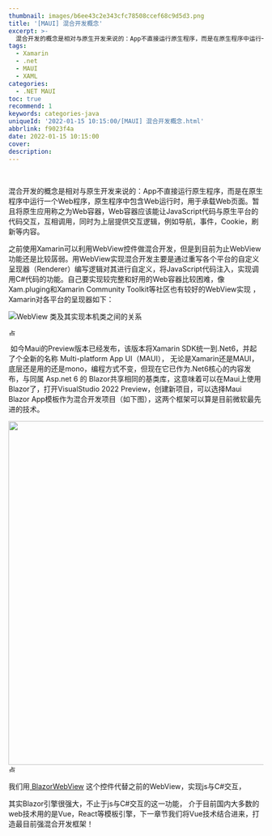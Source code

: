 ```yaml
---
thumbnail: images/b6ee43c2e343cfc78508ccef68c9d5d3.png
title: '[MAUI] 混合开发概念'
excerpt: >-
  混合开发的概念是相对与原生开发来说的：App不直接运行原生程序，而是在原生程序中运行一个Web程序，原生程序中包含Web运行时，用于承载Web页面。暂且将原生应用称之为Web容器，Web容器应该能让JavaScript代码与原生平台的代码交互，互相调用，同时为上层提供交互逻辑，例如导航，事件，Cookie，刷新等内容。之前使用Xamarin可以利用WebView控件做混合开发，但是到目前为止WebView功能还是比较孱弱。用WebView实现混合开发主要是通过重写各个平台的自定义呈现器（Renderer
tags:
  - Xamarin
  - .net
  - MAUI
  - XAML
categories:
  - .NET MAUI
toc: true
recommend: 1
keywords: categories-java
uniqueId: '2022-01-15 10:15:00/[MAUI] 混合开发概念.html'
abbrlink: f9023f4a
date: 2022-01-15 10:15:00
cover:
description:
---
```

<p><span data-cke-copybin-start="1"><span data-cke-copybin-start="1">​</span></span></p>
<p>混合开发的概念是相对与原生开发来说的：App不直接运行原生程序，而是在原生程序中运行一个Web程序，原生程序中包含Web运行时，用于承载Web页面。暂且将原生应用称之为Web容器，Web容器应该能让JavaScript代码与原生平台的代码交互，互相调用，同时为上层提供交互逻辑，例如导航，事件，Cookie，刷新等内容。</p>
<p>之前使用Xamarin可以利用WebView控件做混合开发，但是到目前为止WebView功能还是比较孱弱。用WebView实现混合开发主要是通过重写各个平台的自定义呈现器（Renderer）编写逻辑对其进行自定义，将JavaScript代码注入，实现调用C#代码的功能。自己要实现较完整和好用的Web容器比较困难，像Xam.pluging和Xamarin Community Toolkit等社区也有较好的WebView实现 ，Xamarin对各平台的呈现器如下：</p>
<div class="cke_widget_wrapper cke_widget_block cke_widget_image cke_image_nocaption cke_widget_selected" data-cke-display-name="图像" data-cke-filter="off" data-cke-widget-id="2" data-cke-widget-wrapper="1">
<p class="cke_widget_element" data-cke-widget-data="%7B%22hasCaption%22%3Afalse%2C%22src%22%3A%22https%3A%2F%2Fimg-blog.csdnimg.cn%2Fimg_convert%2Fb6ee43c2e343cfc78508ccef68c9d5d3.png%22%2C%22alt%22%3A%22WebView%20%E7%B1%BB%E5%8F%8A%E5%85%B6%E5%AE%9E%E7%8E%B0%E6%9C%AC%E6%9C%BA%E7%B1%BB%E4%B9%8B%E9%97%B4%E7%9A%84%E5%85%B3%E7%B3%BB%22%2C%22width%22%3A%22%22%2C%22height%22%3A%22%22%2C%22lock%22%3Atrue%2C%22align%22%3A%22center%22%2C%22classes%22%3Anull%7D" data-cke-widget-keep-attr="0" data-cke-widget-upcasted="1" data-widget="image"><span class="cke_image_resizer_wrapper"><img src="https://img-blog.csdnimg.cn/img_convert/b6ee43c2e343cfc78508ccef68c9d5d3.png" alt="WebView 类及其实现本机类之间的关系" data-cke-saved-src="https://img-blog.csdnimg.cn/img_convert/b6ee43c2e343cfc78508ccef68c9d5d3.png" /><span class="cke_image_resizer" title="点击并拖拽以改变尺寸">​</span></span></p>
<span class="cke_reset cke_widget_drag_handler_container"><img src="https://img2020.cnblogs.com/blog/644861/202201/644861-20220115101527410-730125684.gif" width="15" height="15" class="cke_reset cke_widget_drag_handler" title="点击并拖拽以移动" data-cke-widget-drag-handler="1" /></span></div>
<p>&nbsp;如今Maui的Preview版本已经发布，该版本将Xamarin SDK统一到.Net6，并起了个全新的名称&nbsp;Multi-platform App UI（MAUI）， 无论是Xamarin还是MAUI，底层还是用的还是mono，编程方式不变，但现在它已作为.Net6核心的内容发布，与同属 Asp.net 6 的&nbsp;Blazor共享相同的基类库，这意味着可以在Maui上使用Blazor了，打开VisualStudio 2022 Preview，创建新项目，可以选择Maui Blazor App模板作为混合开发项目（如下图），这两个框架可以算是目前微软最先进的技术。</p>
<p><span class="cke_widget_wrapper cke_widget_inline cke_widget_image cke_image_nocaption cke_widget_selected" data-cke-display-name="图像" data-cke-filter="off" data-cke-widget-id="1" data-cke-widget-wrapper="1"><img src="https://img-blog.csdnimg.cn/2d59e3cfe88e451f95bb4f33d6fd3de9.png?x-oss-process=image/watermark,type_d3F5LXplbmhlaQ,shadow_50,text_Q1NETiBA5p6X5pmTbHg=,size_20,color_FFFFFF,t_70,g_se,x_16" alt="" width="1026" height="679" class="cke_widget_element" data-cke-saved-src="https://img-blog.csdnimg.cn/2d59e3cfe88e451f95bb4f33d6fd3de9.png?x-oss-process=image/watermark,type_d3F5LXplbmhlaQ,shadow_50,text_Q1NETiBA5p6X5pmTbHg=,size_20,color_FFFFFF,t_70,g_se,x_16" data-cke-widget-data="%7B%22hasCaption%22%3Afalse%2C%22src%22%3A%22https%3A%2F%2Fimg-blog.csdnimg.cn%2F2d59e3cfe88e451f95bb4f33d6fd3de9.png%3Fx-oss-process%3Dimage%2Fwatermark%2Ctype_d3F5LXplbmhlaQ%2Cshadow_50%2Ctext_Q1NETiBA5p6X5pmTbHg%3D%2Csize_20%2Ccolor_FFFFFF%2Ct_70%2Cg_se%2Cx_16%22%2C%22alt%22%3A%22%22%2C%22width%22%3A%221026%22%2C%22height%22%3A%22679%22%2C%22lock%22%3Atrue%2C%22align%22%3A%22none%22%2C%22classes%22%3Anull%7D" data-cke-widget-keep-attr="0" data-cke-widget-upcasted="1" data-widget="image" /><span class="cke_reset cke_widget_drag_handler_container"><img src="https://img2020.cnblogs.com/blog/644861/202201/644861-20220115101527410-730125684.gif" width="15" height="15" class="cke_reset cke_widget_drag_handler" title="点击并拖拽以移动" data-cke-widget-drag-handler="1" /><span class="cke_image_resizer" title="点击并拖拽以改变尺寸">​</span></span></span></p>
<p>我们用<span class="cke_widget_wrapper cke_widget_inline cke_widget_csdnlink cke_widget_selected" data-cke-display-name="a" data-cke-filter="off" data-cke-widget-id="0" data-cke-widget-wrapper="1"><a class="cke_widget_editable cke_widget_element" title="&nbsp;BlazorWebView" href="https://github.com/dotnet/maui/tree/main/src/BlazorWebView" data-cke-enter-mode="2" data-cke-saved-href="https://github.com/dotnet/maui/tree/main/src/BlazorWebView" data-cke-widget-data="%7B%22url%22%3A%22https%3A%2F%2Fgithub.com%2Fdotnet%2Fmaui%2Ftree%2Fmain%2Fsrc%2FBlazorWebView%22%2C%22text%22%3A%22%C2%A0BlazorWebView%22%2C%22desc%22%3A%22%22%2C%22icon%22%3A%22https%3A%2F%2Fcsdnimg.cn%2Frelease%2Fblog_editor_html%2Frelease1.9.5%2Fckeditor%2Fplugins%2FCsdnLink%2Ficons%2Ficon-default.png%3Ft%3DLA92%22%2C%22isCard%22%3Afalse%2C%22hasResquest%22%3Atrue%2C%22iconDefault%22%3A%22https%3A%2F%2Fcsdnimg.cn%2Frelease%2Fblog_editor_html%2Frelease1.9.7%2Fckeditor%2Fplugins%2FCsdnLink%2Ficons%2Ficon-default.png%3Ft%3DLBL2%22%2C%22id%22%3A%22f2VIeU-1642212876488%22%2C%22classes%22%3Anull%7D" data-cke-widget-editable="text" data-cke-widget-keep-attr="0" data-cke-widget-upcasted="1" data-link-icon="https://csdnimg.cn/release/blog_editor_html/release1.9.5/ckeditor/plugins/CsdnLink/icons/icon-default.png?t=LA92" data-link-title="&nbsp;BlazorWebView" data-widget="csdnlink">&nbsp;BlazorWebView</a>&nbsp;这个控件代替之前的WebView，实现js与C#交互，</span></p>
<p>其实Blazor引擎很强大，不止于js与C#交互的这一功能，&nbsp;介于目前国内大多数的web技术用的是Vue，React等模板引擎，下一章节我们将Vue技术结合进来，打造最目前强混合开发框架！</p>
<p><span data-cke-copybin-start="1"><span data-cke-copybin-end="1">​</span></span></p>